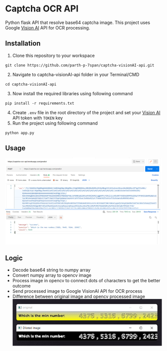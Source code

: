# Captcha OCR API
Python flask API that resolve base64 captcha image. This project uses Google [Vision AI](https://cloud.google.com/vision) API for OCR processing.

## Installation
1. Clone this repository to your workspace
```shell
git clone https://github.com/parth-p-7span/captcha-visionAI-api.git
```
2. Navigate to captcha-visionAI-api folder in your Terminal/CMD
```shell
cd captcha-visionAI-api
```
3. Now install the required libraries using following command
```shell
pip install -r requirements.txt
```
4. Create `.env` file in the root directory of the project and set your [Vision AI](https://cloud.google.com/vision) API token with `TOKEN` key
5. Run the project using following command
```shell
python app.py
```

## Usage
![](ss.png)

## Logic
- Decode base64 string to numpy array
- Convert numpy array to opencv image
- Process image in opencv to connect dots of characters to get the better outcome
- Send processed image to Google VisionAI API for OCR process
- Difference between original image and opencv processed image
![](processed_img.png)